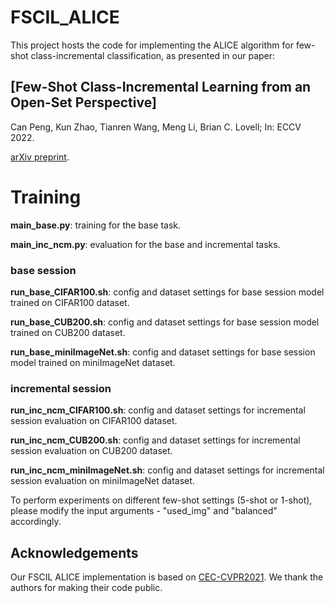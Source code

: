 # FSCIL_ALICE

This project hosts the code for implementing the ALICE algorithm for few-shot class-incremental classification, as presented in our paper:

## [Few-Shot Class-Incremental Learning from an Open-Set Perspective]

Can Peng, Kun Zhao, Tianren Wang, Meng Li, Brian C. Lovell; In: ECCV 2022.

[arXiv preprint](https://arxiv.org/abs/2208.00147).

# Training

**main_base.py**: training for the base task. 

**main_inc_ncm.py**: evaluation for the base and incremental tasks.

### base session

**run_base_CIFAR100.sh**: config and dataset settings for base session model trained on CIFAR100 dataset.

**run_base_CUB200.sh**: config and dataset settings for base session model trained on CUB200 dataset.

**run_base_miniImageNet.sh**: config and dataset settings for base session model trained on miniImageNet dataset.

### incremental session 

**run_inc_ncm_CIFAR100.sh**: config and dataset settings for incremental session evaluation on CIFAR100 dataset.

**run_inc_ncm_CUB200.sh**: config and dataset settings for incremental session evaluation on CUB200 dataset.

**run_inc_ncm_miniImageNet.sh**: config and dataset settings for incremental session evaluation on miniImageNet dataset.

To perform experiments on different few-shot settings (5-shot or 1-shot), please modify the input arguments - "used_img" and "balanced" accordingly.

## Acknowledgements
Our FSCIL ALICE implementation is based on [CEC-CVPR2021](https://github.com/icoz69/CEC-CVPR2021). We thank the authors for making their code public.

